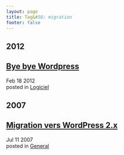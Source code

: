 ```yaml
---
layout: page
title: Tag&#58; migration
footer: false
---
```


<div id="blog-archives" class="category">
<h2>2012</h2>

<article>
<h1><a href="/2012/02/18/bye-bye-wordpress/index.html">Bye bye Wordpress</a></h1>
<time datetime="2012-02-18T00:00:00-06:00" pubdate><span class='month'>Feb</span> <span class='day'>18</span> <span class='year'>2012</span></time>
<footer>
<span class="categories">posted in 
<a href='/categories/logiciel/'>Logiciel</a></span>
</footer>
</article>
<h2>2007</h2>

<article>
<h1><a href="/2007/07/11/migration-vers-wordpress-2x/index.html">Migration vers WordPress 2.x</a></h1>
<time datetime="2007-07-11T00:00:00-06:00" pubdate><span class='month'>Jul</span> <span class='day'>11</span> <span class='year'>2007</span></time>
<footer>
<span class="categories">posted in 
<a href='/categories/general/'>General</a></span>
</footer>
</article>
</div>
